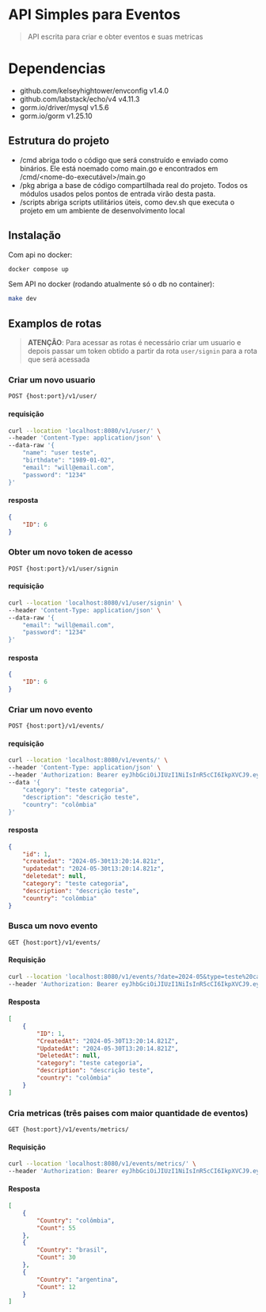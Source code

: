 # API Simples para Eventos
> API escrita para criar e obter eventos e suas metricas

# Dependencias
- github.com/kelseyhightower/envconfig v1.4.0
- github.com/labstack/echo/v4 v4.11.3
- gorm.io/driver/mysql v1.5.6
- gorm.io/gorm v1.25.10

## Estrutura do projeto
- /cmd abriga todo o código que será construído e enviado como binários. Ele está noemado como main.go e encontrados em /cmd/<nome-do-executável>/main.go
- /pkg abriga a base de código compartilhada real do projeto. Todos os módulos usados pelos pontos de entrada virão desta pasta.
- /scripts abriga scripts utilitários úteis, como dev.sh que executa o projeto em um ambiente de desenvolvimento local

## Instalação
Com api no docker:
```bash 
docker compose up
```

Sem API no docker (rodando atualmente só o db no container):
```bash 
make dev
```

## Examplos de rotas

> **ATENÇÂO**: Para acessar as rotas é necessário criar um usuario e depois passar um token obtido a partir da rota `user/signin` para a rota que será acessada

### Criar um novo usuario

`POST {host:port}/v1/user/`

#### requisição

```bash
curl --location 'localhost:8080/v1/user/' \
--header 'Content-Type: application/json' \
--data-raw '{
    "name": "user teste",
    "birthdate": "1989-01-02",
    "email": "will@email.com",
    "password": "1234"
}'
```

#### resposta

```json
{
    "ID": 6
}
```

### Obter um novo token de acesso

`POST {host:port}/v1/user/signin`

#### requisição

```bash
curl --location 'localhost:8080/v1/user/signin' \
--header 'Content-Type: application/json' \
--data-raw '{
    "email": "will@email.com",
    "password": "1234"
}'
```

#### resposta

```json
{
    "ID": 6
}
```

### Criar um novo evento

`POST {host:port}/v1/events/`

#### requisição

```bash
curl --location 'localhost:8080/v1/events/' \
--header 'Content-Type: application/json' \
--header 'Authorization: Bearer eyJhbGciOiJIUzI1NiIsInR5cCI6IkpXVCJ9.eyJleHAiOjE3MTczNjE3MTR9.JYS8slfIo-1ySGPEFM6qBbVOPPUHomGTn8yEdecKjjw' \
--data '{
    "category": "teste categoria",
    "description": "descrição teste",
    "country": "colômbia"
}'
```

#### resposta

```json
{
    "id": 1,
    "createdat": "2024-05-30t13:20:14.821z",
    "updatedat": "2024-05-30t13:20:14.821z",
    "deletedat": null,
    "category": "teste categoria",
    "description": "descrição teste",
    "country": "colômbia"
}
```

### Busca um novo evento

`GET {host:port}/v1/events/`

#### Requisição

```bash
curl --location 'localhost:8080/v1/events/?date=2024-05&type=teste%20cate' \
--header 'Authorization: Bearer eyJhbGciOiJIUzI1NiIsInR5cCI6IkpXVCJ9.eyJleHAiOjE3MTczNjE3MTR9.JYS8slfIo-1ySGPEFM6qBbVOPPUHomGTn8yEdecKjjw'
```

#### Resposta

```json
[
    {
        "ID": 1,
        "CreatedAt": "2024-05-30T13:20:14.821Z",
        "UpdatedAt": "2024-05-30T13:20:14.821Z",
        "DeletedAt": null,
        "category": "teste categoria",
        "description": "descrição teste",
        "country": "colômbia"
    }
]
```

### Cria metricas (três paises com maior quantidade de eventos)

`GET {host:port}/v1/events/metrics/`

#### Requisição

```bash
curl --location 'localhost:8080/v1/events/metrics/' \
--header 'Authorization: Bearer eyJhbGciOiJIUzI1NiIsInR5cCI6IkpXVCJ9.eyJleHAiOjE3MTczNjE3MTR9.JYS8slfIo-1ySGPEFM6qBbVOPPUHomGTn8yEdecKjjw'
```

#### Resposta

```json
[
    {
        "Country": "colômbia",
        "Count": 55
    },
    {
        "Country": "brasil",
        "Count": 30
    },
    {
        "Country": "argentina",
        "Count": 12
    }
]
```
